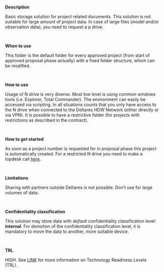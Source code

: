 **Description**

Basic storage solution for project related documents. This solution is not suitable for large amount of project data. In case of large files (model and/or observation data), you need to request a p drive.

&nbsp;

**When to use**

This folder is the default folder for every approved project (from start of approved proposal phase actually) with a fixed folder structure, which can be modified.

&nbsp;

**How to use**

Usage of N drive is very diverse. Most low level is using common windows tools (i.e. Explorer, Total Commander). The environment can easily be accessed via scripting. In all situations counts that you only have access to the N drive when connected to the Deltares HDW Network (either directly or via VPN). It is possible to have a restrictive folder (for projects with restrictions as described in the contract).

&nbsp;

**How to get started**

As soon as a project number is requested for in proposal phase this project is automatically created. For a restricted N drive you need to make a topdesk call [here](https://deltares.topdesk.net/tas/public/ssp/content/serviceflow?unid=0c49e079b04e47fa8c7e382faf61fea9&from=19ab95f7-c6c4-484b-8278-e0bfe0e6deb6&openedFromService=true).

&nbsp;

**Limitations**

Sharing with partners outside Deltares is not possible. Don’t use for large volumes of data.

&nbsp;

**Confidentiality classification**

This solution may store data with _default_ confidentiality classification level: __internal__. For demotion of the confidentiality classification level, it is mandatory to move the data to another, more suitable device.

&nbsp;

**TRL**

HIGH. See [LINK](/storagefinder/trl)  for more information on Technology Readiness Levels (TRL).
